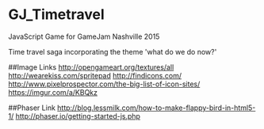 # GJ_Timetravel
JavaScript Game for GameJam Nashville 2015

Time travel saga incorporating the theme 'what do we do now?'

##Image Links
http://opengameart.org/textures/all
http://wearekiss.com/spritepad
http://findicons.com/
http://www.pixelprospector.com/the-big-list-of-icon-sites/
https://imgur.com/a/KBQkz

##Phaser Link
http://blog.lessmilk.com/how-to-make-flappy-bird-in-html5-1/
http://phaser.io/getting-started-js.php

